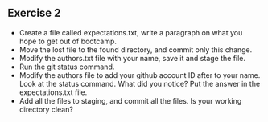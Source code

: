 Exercise 2
----------

- Create a file called expectations.txt, write a paragraph on what you hope to get out of bootcamp.
- Move the lost file to the found directory, and commit only this change.
- Modify the authors.txt file with your name, save it and stage the file.
- Run the git status command.
- Modify the authors file to add your github account ID after to your name. Look at the status command. What did you notice? Put the answer in the expectations.txt file.
- Add all the files to staging, and commit all the files. Is your working directory clean?
